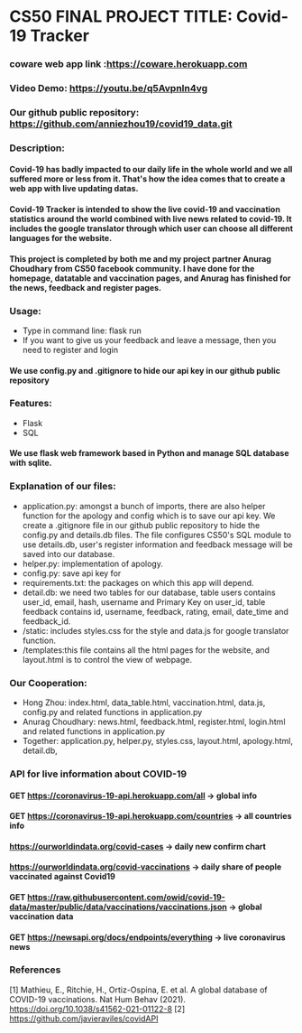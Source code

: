 # CS50 FINAL PROJECT TITLE: Covid-19 Tracker
### coware web app link :<https://coware.herokuapp.com>
### Video Demo:  <https://youtu.be/q5Avpnln4vg>
### Our github public repository: <https://github.com/anniezhou19/covid19_data.git>

### Description:
#### Covid-19 has badly impacted to our daily life in the whole world and we all suffered more or less from it. That's how the idea comes that to create a web app with live updating datas.
#### Covid-19 Tracker is intended to show the live covid-19 and vaccination statistics around the world combined with live news related to covid-19. It includes the google translator through which user can choose all different languages for the website.
#### This project is completed by both me and my project partner Anurag Choudhary from CS50 facebook community. I have done for the homepage, datatable and vaccination pages, and Anurag  has finished for the news, feedback and register pages.

### Usage:
- Type in command line: flask run
- If you want to give us your feedback and leave a message, then you need to register and login

#### We use config.py and .gitignore to hide our api key in our github public repository

### Features:
- Flask
- SQL

#### We use flask web framework based in Python and manage SQL database with sqlite.

### Explanation of our files:
- application.py: amongst a bunch of imports, there are also helper function for the apology and config which is to save our api key. We create a .gitignore file in our github public repository to hide the config.py and details.db files. The file configures CS50's SQL module to use details.db, user's register information and feedback message will be saved into our database.
- helper.py: implementation of apology.
- config.py: save api key for
- requirements.txt: the packages on which this app will depend.
- detail.db: we need two tables for our database, table users contains user_id, email, hash, username and Primary Key on user_id, table feedback contains id, username, feedback, rating, email, date_time and feedback_id.
- /static: includes styles.css for the style and data.js for google translator function.
- /templates:this file contains all the html pages for the website, and layout.html is to control the view of webpage.

### Our Cooperation:
- Hong Zhou: index.html, data_table.html, vaccination.html, data.js, config.py and related functions in application.py
- Anurag Choudhary: news.html, feedback.html, register.html, login.html and related functions in application.py
- Together: application.py, helper.py, styles.css, layout.html, apology.html, detail.db,


### API for live information about COVID-19

#### GET https://coronavirus-19-api.herokuapp.com/all -> global info
#### GET https://coronavirus-19-api.herokuapp.com/countries -> all countries info
#### https://ourworldindata.org/covid-cases -> daily new confirm chart
#### https://ourworldindata.org/covid-vaccinations -> daily share of people vaccinated against Covid19
#### GET https://raw.githubusercontent.com/owid/covid-19-data/master/public/data/vaccinations/vaccinations.json -> global vaccination data
#### GET https://newsapi.org/docs/endpoints/everything -> live coronavirus news

### References
<a id="1">[1]</a>
Mathieu, E., Ritchie, H., Ortiz-Ospina, E. et al. A global database of COVID-19 vaccinations.
Nat Hum Behav (2021). https://doi.org/10.1038/s41562-021-01122-8
<a id="1">[2]</a>
https://github.com/javieraviles/covidAPI
